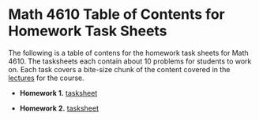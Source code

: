 # Math 4610 Table of Contents for Homework Task Sheets

The following is a table of contens for the homework task sheets for Math 4610.
The tasksheets each contain about 10 problems for students to work on. Each
task covers a bite-size chunk of the content covered in the
[lectures](https://jvkoebbe.github.io/math4610/lectures/toc_lectures) for the
course.

  * **Homework 1.**
   [tasksheet](https://jvkoebbe.github.io/math4610/tasksheets/html/tasksheet_01.html)

  * **Homework 2.**
   [tasksheet](https://jvkoebbe.github.io/math4610/tasksheets/html/tasksheet_02.html)

